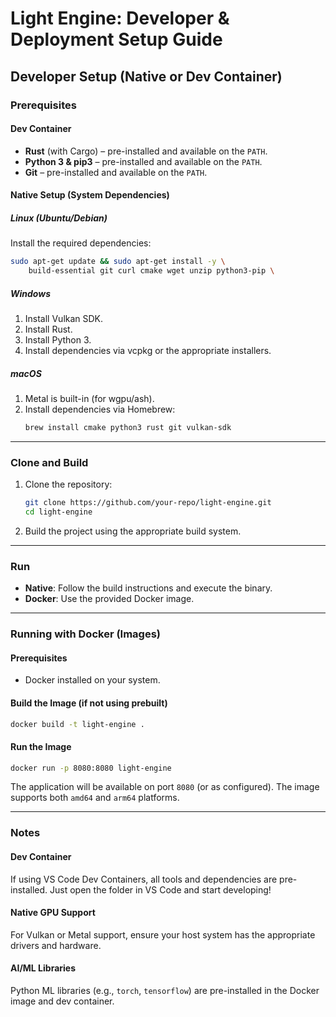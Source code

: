# Light Engine: Developer & Deployment Setup Guide

## Developer Setup (Native or Dev Container)

### Prerequisites

#### Dev Container
- **Rust** (with Cargo) – pre-installed and available on the `PATH`.
- **Python 3 & pip3** – pre-installed and available on the `PATH`.
- **Git** – pre-installed and available on the `PATH`.

#### Native Setup (System Dependencies)

##### Linux (Ubuntu/Debian)
Install the required dependencies:
```sh
sudo apt-get update && sudo apt-get install -y \
    build-essential git curl cmake wget unzip python3-pip \

```

##### Windows
1. Install Vulkan SDK.
2. Install Rust.
3. Install Python 3.
4. Install dependencies via vcpkg or the appropriate installers.

##### macOS
1. Metal is built-in (for wgpu/ash).
2. Install dependencies via Homebrew:
   ```sh
   brew install cmake python3 rust git vulkan-sdk
   ```

---

### Clone and Build
1. Clone the repository:
   ```sh
   git clone https://github.com/your-repo/light-engine.git
   cd light-engine
   ```
2. Build the project using the appropriate build system.

---

### Run
- **Native**: Follow the build instructions and execute the binary.
- **Docker**: Use the provided Docker image.

---

### Running with Docker (Images)

#### Prerequisites
- Docker installed on your system.

#### Build the Image (if not using prebuilt)
```sh
docker build -t light-engine .
```

#### Run the Image
```sh
docker run -p 8080:8080 light-engine
```
The application will be available on port `8080` (or as configured). The image supports both `amd64` and `arm64` platforms.

---

### Notes

#### Dev Container
If using VS Code Dev Containers, all tools and dependencies are pre-installed. Just open the folder in VS Code and start developing!

#### Native GPU Support
For Vulkan or Metal support, ensure your host system has the appropriate drivers and hardware.

#### AI/ML Libraries
Python ML libraries (e.g., `torch`, `tensorflow`) are pre-installed in the Docker image and dev container.